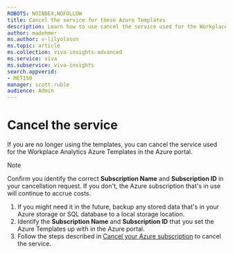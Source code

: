 ```yaml
---
ROBOTS: NOINDEX,NOFOLLOW
title: Cancel the service for these Azure Templates
description: Learn how to use cancel the service used for the Workplace Analytics Azure Templates
author: madehmer
ms.author: v-lilyolason
ms.topic: article
ms.collection: viva-insights-advanced 
ms.service: viva 
ms.subservice: viva-insights 
search.appverid: 
- MET150 
manager: scott.ruble
audience: Admin
---
```


# Cancel the service

If you are no longer using the templates, you can cancel the service used for the Workplace Analytics Azure Templates in the Azure portal.

>[!Note]
>Confirm you identify the correct **Subscription Name** and **Subscription ID** in your cancellation request. If you don't, the Azure subscription that's in use will continue to accrue costs.

1. If you might need it in the future, backup any stored data that's in your Azure storage or SQL database to a local storage location.
1. Identify the **Subscription Name** and **Subscription ID** that you set the Azure Templates up with in the Azure portal.
1. Follow the steps described in [Cancel your Azure subscription](/azure/cost-management-billing/manage/cancel-azure-subscription) to cancel the service.

